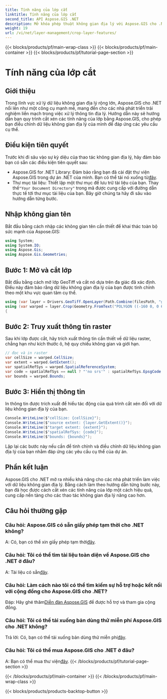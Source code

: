```yaml
---
title: Tính năng của lớp cắt
linktitle: Tính năng của lớp cắt
second_title: API Aspose.GIS .NET
description: Mở khóa phép thuật không gian địa lý với Aspose.GIS cho .NET! Các tính năng của lớp cắt dễ dàng. Tải về dùng thử ngay. #Aspose #GIS #geospatial
weight: 19
url: /vi/net/layer-management/crop-layer-features/
---
```


{{< blocks/products/pf/main-wrap-class >}}
{{< blocks/products/pf/main-container >}}
{{< blocks/products/pf/tutorial-page-section >}}

# Tính năng của lớp cắt

## Giới thiệu
Trong lĩnh vực xử lý dữ liệu không gian địa lý rộng lớn, Aspose.GIS cho .NET nổi lên như một công cụ mạnh mẽ, mang đến cho các nhà phát triển trải nghiệm liền mạch trong việc xử lý thông tin địa lý. Hướng dẫn này sẽ hướng dẫn bạn quy trình cắt xén các tính năng của lớp bằng Aspose.GIS, cho phép bạn điều chỉnh dữ liệu không gian địa lý của mình để đáp ứng các yêu cầu cụ thể.
## Điều kiện tiên quyết
Trước khi đi sâu vào sự kỳ diệu của thao tác không gian địa lý, hãy đảm bảo bạn có sẵn các điều kiện tiên quyết sau:
-  Aspose.GIS for .NET Library: Đảm bảo rằng bạn đã cài đặt thư viện Aspose.GIS trong dự án .NET của mình. Bạn có thể tải nó xuống từ[đây](https://releases.aspose.com/gis/net/).
-  Thư mục tài liệu: Thiết lập một thư mục để lưu trữ tài liệu của bạn. Thay thế`"Your Document Directory"` trong mã được cung cấp với đường dẫn thực tế tới thư mục tài liệu của bạn.
Bây giờ chúng ta hãy đi sâu vào hướng dẫn từng bước.
## Nhập không gian tên
Bắt đầu bằng cách nhập các không gian tên cần thiết để khai thác toàn bộ sức mạnh của Aspose.GIS:
```csharp
using System;
using System.IO;
using Aspose.Gis;
using Aspose.Gis.Geometries;
```
## Bước 1: Mở và cắt lớp
Bắt đầu bằng cách mở lớp GeoTiff và cắt nó dựa trên đa giác đã xác định. Điều này đảm bảo rằng dữ liệu không gian địa lý của bạn được tinh chỉnh theo một khu vực quan tâm cụ thể.
```csharp
using (var layer = Drivers.GeoTiff.OpenLayer(Path.Combine(filesPath, "geodetic_world.tif")))
using (var warped = layer.Crop(Geometry.FromText("POLYGON ((-160 0, 0 60, 160 0, 0 -160, -160 0))")))
{
```
## Bước 2: Truy xuất thông tin raster
Sau khi lớp được cắt, hãy trích xuất thông tin cần thiết về dữ liệu raster, chẳng hạn như kích thước ô, hệ quy chiếu không gian và giới hạn.
```csharp
// đọc và in raster
var cellSize = warped.CellSize;
var extent = warped.GetExtent();
var spatialRefSys = warped.SpatialReferenceSystem;
var code = spatialRefSys == null ? "'no srs'" : spatialRefSys.EpsgCode.ToString();
var bounds = warped.Bounds;
```
## Bước 3: Hiển thị thông tin
In thông tin được trích xuất để hiểu tác động của quá trình cắt xén đối với dữ liệu không gian địa lý của bạn.
```csharp
Console.WriteLine($"cellSize: {cellSize}");
Console.WriteLine($"source extent: {layer.GetExtent()}");
Console.WriteLine($"target extent: {extent}");
Console.WriteLine($"spatialRefSys: {code}");
Console.WriteLine($"bounds: {bounds}");
```
Lặp lại các bước này nếu cần để tinh chỉnh và điều chỉnh dữ liệu không gian địa lý của bạn nhằm đáp ứng các yêu cầu cụ thể của dự án.
## Phần kết luận
Aspose.GIS cho .NET mở ra nhiều khả năng cho các nhà phát triển làm việc với dữ liệu không gian địa lý. Bằng cách làm theo hướng dẫn từng bước này, bạn đã học được cách cắt xén các tính năng của lớp một cách hiệu quả, cung cấp nền tảng cho các thao tác không gian địa lý nâng cao hơn.
## Câu hỏi thường gặp
### Câu hỏi: Aspose.GIS có sẵn giấy phép tạm thời cho .NET không?
 A: Có, bạn có thể xin giấy phép tạm thời[đây](https://purchase.aspose.com/temporary-license/).
### Câu hỏi: Tôi có thể tìm tài liệu toàn diện về Aspose.GIS cho .NET ở đâu?
 A: Tài liệu có sẵn[đây](https://reference.aspose.com/gis/net/).
### Câu hỏi: Làm cách nào tôi có thể tìm kiếm sự hỗ trợ hoặc kết nối với cộng đồng cho Aspose.GIS cho .NET?
 Đáp: Hãy ghé thăm[Diễn đàn Aspose.GIS](https://forum.aspose.com/c/gis/33) để được hỗ trợ và tham gia cộng đồng.
### Câu hỏi: Tôi có thể tải xuống bản dùng thử miễn phí Aspose.GIS cho .NET không?
 Trả lời: Có, bạn có thể tải xuống bản dùng thử miễn phí[đây](https://releases.aspose.com/).
### Câu hỏi: Tôi có thể mua Aspose.GIS cho .NET ở đâu?
 A: Bạn có thể mua thư viện[đây](https://purchase.aspose.com/buy).
{{< /blocks/products/pf/tutorial-page-section >}}

{{< /blocks/products/pf/main-container >}}
{{< /blocks/products/pf/main-wrap-class >}}

{{< blocks/products/products-backtop-button >}}
